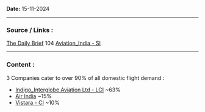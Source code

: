 
**Date:** 15-11-2024

---
### Source / Links : 
[The Daily Brief](../Links/Sources/Podcasts/The%20Daily%20Brief.md) 104
[Aviation_India - SI](../Links/Sectors_Industries/Aviation_India%20-%20SI.md)

---
### Content : 

3 Companies cater to over 90% of all domestic flight demand : 
* [Indigo_Interglobe Aviation Ltd - LCI](../Links/Companies%20-%20Individual/Indigo_Interglobe%20Aviation%20Ltd%20-%20LCI.md) ~63%
* [Air India](../Links/Companies%20-%20Individual/Air%20India.md) ~15%
* [Vistara - CI](../Links/Companies%20-%20Individual/Vistara%20-%20CI.md) ~10%

